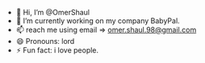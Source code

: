 - 👋 Hi, I’m @OmerShaul
- 👀 I’m currently working on my company BabyPal.
- 📫 reach me using email => omer.shaul.98@gmail.com
- 😄 Pronouns: lord
- ⚡ Fun fact: i love people.

<!---
OmerShaul/OmerShaul is a ✨ special ✨ repository because its `README.md` (this file) appears on your GitHub profile.
You can click the Preview link to take a look at your changes.
--->
